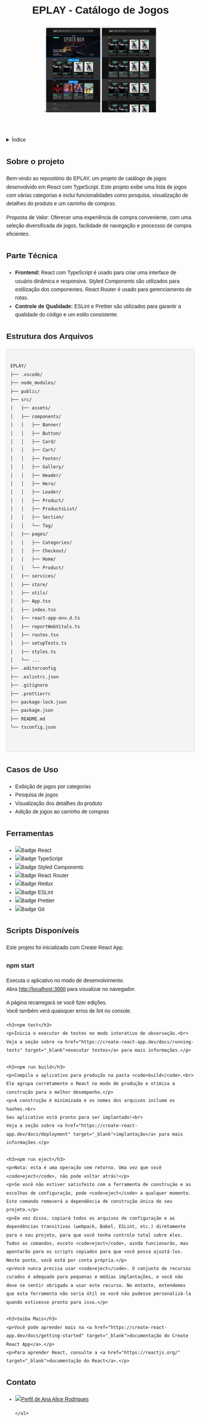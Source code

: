 <!DOCTYPE html>
<html lang="pt-br">
<head>
    <meta charset="UTF-8">
    <meta name="viewport" content="width=device-width, initial-scale=1.0">
    <meta name="description" content="Catálogo de jogos desenvolvido em React">
    <meta name="keywords" content="React, TypeScript, Jogos, Catálogo">
    <meta name="author" content="Ana Alice Rodrigues">

</head>
<body style="font-family: Arial, sans-serif; line-height: 1.6; margin: 20px; padding: 0;">

<header>
    <h1>EPLAY - Catálogo de Jogos</h1>
    <img src="./src/assets/images/fachada.png" alt="img" width="300" height="auto">
</header>

<details>
    <summary>Índice</summary>
    <ol>
        <li><a href="#sobre-o-projeto">Sobre o projeto</a></li>
        <li><a href="#parte-tecnica">Parte Técnica</a></li>
        <li><a href="#estrutura-dos-arquivos">Estrutura dos Arquivos</a></li>
        <li><a href="#casos-de-uso">Casos de Uso</a></li>
        <li><a href="#ferramentas">Ferramentas</a></li>
        <li><a href="#scripts-disponiveis">Scripts Disponíveis</a></li>
        <li><a href="#contato">Contato</a></li>
    </ol>
</details>

<section id="sobre-o-projeto">
    <h2>Sobre o projeto</h2>
    <p>
        Bem-vindo ao repositório do EPLAY, um projeto de catálogo de jogos desenvolvido em React com TypeScript. Este projeto exibe uma lista de jogos com várias categorias e inclui funcionalidades como pesquisa, visualização de detalhes do produto e um carrinho de compras.
    </p>
    <p>
        Proposta de Valor: Oferecer uma experiência de compra conveniente, com uma seleção diversificada de jogos, facilidade de navegação e processos de compra eficientes.
    </p>
</section>

<section id="parte-tecnica">
    <h2>Parte Técnica</h2>
    <ul>
        <li><strong>Frontend:</strong> React com TypeScript é usado para criar uma interface de usuário dinâmica e responsiva. Styled Components são utilizados para estilização dos componentes. React Router é usado para gerenciamento de rotas.</li>
        <li><strong>Controle de Qualidade:</strong> ESLint e Prettier são utilizados para garantir a qualidade do código e um estilo consistente.</li>
    </ul>
</section>

<section id="estrutura-dos-arquivos">
    <h2>Estrutura dos Arquivos</h2>
    <pre style="background-color: #f4f4f4; padding: 10px; border: 1px solid #ddd; overflow-x: auto;">
<code>
EPLAY/
├── .vscode/
├── node_modules/
├── public/
├── src/
│   ├── assets/
│   ├── components/
│   │   ├── Banner/
│   │   ├── Button/
│   │   ├── Card/
│   │   ├── Cart/
│   │   ├── Footer/
│   │   ├── Gallery/
│   │   ├── Header/
│   │   ├── Hero/
│   │   ├── Loader/
│   │   ├── Product/
│   │   ├── ProductsList/
│   │   ├── Section/
│   │   └── Tag/
│   ├── pages/
│   │   ├── Categories/
│   │   ├── Checkout/
│   │   ├── Home/
│   │   └── Product/
│   ├── services/
│   ├── store/
│   ├── utils/
│   ├── App.tsx
│   ├── index.tsx
│   ├── react-app-env.d.ts
│   ├── reportWebVitals.ts
│   ├── routes.tsx
│   ├── setupTests.ts
│   ├── styles.ts
│   └── ...
├── .editorconfig
├── .eslintrc.json
├── .gitignore
├── .prettierrc
├── package-lock.json
├── package.json
├── README.md
└── tsconfig.json
</code>
    </pre>
</section>

<section id="casos-de-uso">
    <h2>Casos de Uso</h2>
    <ul>
        <li>Exibição de jogos por categorias</li>
        <li>Pesquisa de jogos</li>
        <li>Visualização dos detalhes do produto</li>
        <li>Adição de jogos ao carrinho de compras</li>
    </ul>
</section>

<section id="ferramentas">
    <h2>Ferramentas</h2>
    <ul>
        <li><img src="https://img.shields.io/badge/React-61DAFB?style=for-the-badge&logo=react&logoColor=black" alt="Badge React"></li>
        <li><img src="https://img.shields.io/badge/TypeScript-007ACC?style=for-the-badge&logo=typescript&logoColor=white" alt="Badge TypeScript"></li>
        <li><img src="https://img.shields.io/badge/Styled_Components-DB7093?style=for-the-badge&logo=styled-components&logoColor=white" alt="Badge Styled Components"></li>
        <li><img src="https://img.shields.io/badge/React_Router-CA4245?style=for-the-badge&logo=react-router&logoColor=white" alt="Badge React Router"></li>
        <li><img src="https://img.shields.io/badge/Redux-764ABC?style=for-the-badge&logo=redux&logoColor=white" alt="Badge Redux"></li>
        <li><img src="https://img.shields.io/badge/ESLint-4B32C3?style=for-the-badge&logo=eslint&logoColor=white" alt="Badge ESLint"></li>
        <li><img src="https://img.shields.io/badge/Prettier-F7B93E?style=for-the-badge&logo=prettier&logoColor=white" alt="Badge Prettier"></li>
        <li><img src="https://img.shields.io/badge/Git-E44C30?style=for-the-badge&logo=git&logoColor=white" alt="Badge Git"></li>
    </ul>
</section>

<section id="scripts-disponiveis">
    <h2>Scripts Disponíveis</h2>
    <p>Este projeto foi inicializado com Create React App.</p>
    <h3>npm start</h3>
    <p>Executa o aplicativo no modo de desenvolvimento.<br>
    Abra <a href="http://localhost:3000" target="_blank">http://localhost:3000</a> para visualizar no navegador.</p>
    <p>A página recarregará se você fizer edições.<br>
    Você também verá quaisquer erros de lint no console.</p>

    <h3>npm test</h3>
    <p>Inicia o executor de testes no modo interativo de observação.<br>
    Veja a seção sobre <a href="https://create-react-app.dev/docs/running-tests" target="_blank">executar testes</a> para mais informações.</p>

    <h3>npm run build</h3>
    <p>Compila o aplicativo para produção na pasta <code>build</code>.<br>
    Ele agrupa corretamente o React no modo de produção e otimiza a construção para o melhor desempenho.</p>
    <p>A construção é minimizada e os nomes dos arquivos incluem os hashes.<br>
    Seu aplicativo está pronto para ser implantado!<br>
    Veja a seção sobre <a href="https://create-react-app.dev/docs/deployment" target="_blank">implantação</a> para mais informações.</p>

    <h3>npm run eject</h3>
    <p>Nota: esta é uma operação sem retorno. Uma vez que você <code>eject</code>, não pode voltar atrás!</p>
    <p>Se você não estiver satisfeito com a ferramenta de construção e as escolhas de configuração, pode <code>eject</code> a qualquer momento. Este comando removerá a dependência de construção única do seu projeto.</p>
    <p>Em vez disso, copiará todos os arquivos de configuração e as dependências transitivas (webpack, Babel, ESLint, etc.) diretamente para o seu projeto, para que você tenha controle total sobre eles. Todos os comandos, exceto <code>eject</code>, ainda funcionarão, mas apontarão para os scripts copiados para que você possa ajustá-los. Neste ponto, você está por conta própria.</p>
    <p>Você nunca precisa usar <code>eject</code>. O conjunto de recursos curados é adequado para pequenas e médias implantações, e você não deve se sentir obrigado a usar este recurso. No entanto, entendemos que esta ferramenta não seria útil se você não pudesse personalizá-la quando estivesse pronto para isso.</p>

    <h3>Saiba Mais</h3>
    <p>Você pode aprender mais na <a href="https://create-react-app.dev/docs/getting-started" target="_blank">documentação do Create React App</a>.</p>
    <p>Para aprender React, consulte a <a href="https://reactjs.org/" target="_blank">documentação do React</a>.</p>
</section>

<section id="contato">
    <h2>Contato</h2>
    <ul>
        <li><a href="https://www.linkedin.com/in/anaalice" target="_blank"><img src="https://img.shields.io/badge/Ana_Alice_Rodrigues-blue?style=for-the-badge" alt="Perfil de Ana Alice Rodrigues"></a></li>
        
    </ul>
</section>

</body>
</html>
